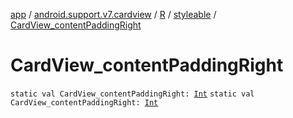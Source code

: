 [app](../../../index.md) / [android.support.v7.cardview](../../index.md) / [R](../index.md) / [styleable](index.md) / [CardView_contentPaddingRight](./-card-view_content-padding-right.md)

# CardView_contentPaddingRight

`static val CardView_contentPaddingRight: `[`Int`](https://kotlinlang.org/api/latest/jvm/stdlib/kotlin/-int/index.html)
`static val CardView_contentPaddingRight: `[`Int`](https://kotlinlang.org/api/latest/jvm/stdlib/kotlin/-int/index.html)